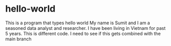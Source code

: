 # hello-world
This is a program that types hello world 
My name is Sumit and I am a seasoned data analyst and researcher. I have been living in Vietnam for past 5 years. 
This is different code. I need to see if this gets combined with the main branch 


